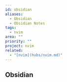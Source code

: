 ```yaml
---
id: obsidian
aliases:
  - Obsidian
  - Obsidian Notes
tags:
  - nvim
area: ""
priority: ""
project: nvim
related:
  - "[nvim](hubs/nvim.md)"
---
```


## Obsidian
